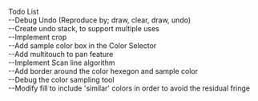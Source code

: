 Todo List
<br>
--Debug Undo (Reproduce by; draw, clear, draw, undo) 
<br>
--Create undo stack, to support multiple uses
<br>
--Implement crop
<br>
--Add sample color box in the Color Selector
<br>
--Add multitouch to pan feature
<br>
--Implement Scan line algorithm
<br>
--Add border around the color hexegon and sample color
<br>
--Debug the color sampling tool
<br>
--Modify fill to include 'similar' colors in order to avoid the residual fringe
<br>
